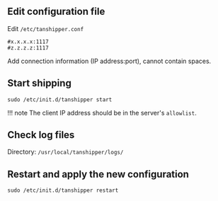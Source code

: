 ## Edit configuration file

Edit `/etc/tanshipper.conf`

``` linenums="1"
#x.x.x.x:1117
#z.z.z.z:1117
```

Add connection information (IP address:port), cannot contain spaces.

## Start shipping

```shell
sudo /etc/init.d/tanshipper start
```

!!! note
    The client IP address should be in the server's `allowlist`.

## Check log files

Directory: `/usr/local/tanshipper/logs/`

## Restart and apply the new configuration

```shell
sudo /etc/init.d/tanshipper restart
```
